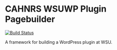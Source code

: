# CAHNRS WSUWP Plugin Pagebuilder

[![Build Status](https://travis-ci.org/washingtonstateuniversity/cahnrwsuwp-plugin-pagebuilder.svg?branch=master)](https://travis-ci.org/washingtonstateuniversity/cahnrswsuwp-plugin-pagebuilder)

A framework for building a WordPress plugin at WSU.
